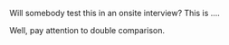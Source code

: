 
Will somebody test this in an onsite interview?  This is ....   

Well, pay attention to double comparison.  

 